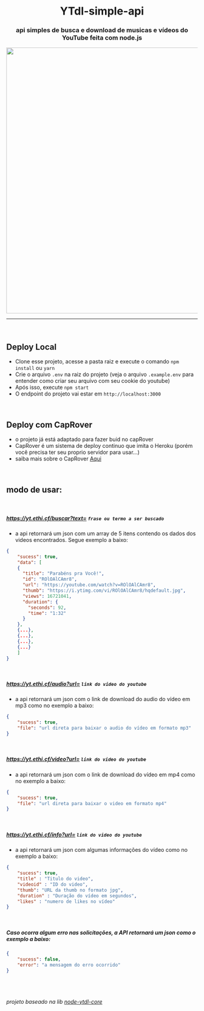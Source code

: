 <h1 align="center">YTdl-simple-api</h1>
<h3 align="center">api simples de busca e download de musicas e vídeos do YouTube feita com node.js</h3>

<p align="center">
<img src="https://github.com/erickythierry/ytdl-simple-api/raw/95c5bf07b6ad6d0e7ab5cb1cf40518f3c0b4ee66/static/example.png" width="700">
</p>
<hr>

&nbsp;
## Deploy Local
 - Clone esse projeto, acesse a pasta raiz e execute o comando `npm install` ou `yarn` 
 - Crie o arquivo `.env` na raiz do projeto (veja o arquivo `.example.env` para entender como criar seu arquivo com seu cookie do youtube)
 - Após isso, execute `npm start`
 - O endpoint do projeto vai estar em `http://localhost:3000`

&nbsp;
## Deploy com CapRover
- o projeto já está adaptado para fazer buid no capRover
- CapRover é um sistema de deploy continuo que imita o Heroku (porém você precisa ter seu proprio servidor para usar...)
- saiba mais sobre o CapRover <a href="https://caprover.com/">Aqui</a>

&nbsp;
## modo de usar:
&nbsp;
##### https://yt.ethi.cf/buscar?text= `frase ou termo a ser buscado`
- a api retornará um json com um array de 5 itens contendo os dados dos videos encontrados. Segue exemplo a baixo:
```json
{
    "sucess": true, 
    "data": [
    {
      "title": "Parabéns pra Você!",
      "id": "ROlOAlCAmr8",
      "url": "https://youtube.com/watch?v=ROlOAlCAmr8",
      "thumb": "https://i.ytimg.com/vi/ROlOAlCAmr8/hqdefault.jpg",
      "views": 16721041,
      "duration": {
        "seconds": 92,
        "time": "1:32"
      }
    },
    {...},
    {...},
    {...},
    {...}
    ]
}
```
&nbsp;
##### https://yt.ethi.cf/audio?url= `link do video do youtube`
- a api retornará um json com o link de download do audio do vídeo em mp3 como no exemplo a baixo:
```json
{
    "sucess": true, 
    "file": "url direta para baixar o audio do vídeo em formato mp3"
}
```
&nbsp;
##### https://yt.ethi.cf/video?url= `link do video do youtube`
- a api retornará um json com o link de download do vídeo em mp4 como no exemplo a baixo:
```json
{
    "sucess": true, 
    "file": "url direta para baixar o video em formato mp4"
}
```
&nbsp;
##### https://yt.ethi.cf/info?url= `link do video do youtube`
- a api retornará um json com algumas informações do vídeo como no exemplo a baixo:
```json
{
    "sucess": true,
    "title" : "Titulo do video",
    "videoid" : "ID do video",
    "thumb": "URL da thumb no formato jpg",
    "duration" : "Duração do vídeo em segundos",
    "likes" : "numero de likes no vídeo"
}
```
&nbsp;
##### Caso ocorra algum erro nas solicitações, a API retornará um json como o exemplo a baixo:
```json
{
    "sucess": false, 
    "error": "a mensagem do erro ocorrido"
}
```


&nbsp;
\
\
\
_projeto baseado na lib [node-ytdl-core](https://github.com/fent/node-ytdl-core)_
